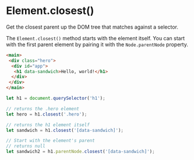 # Element.closest()

Get the closest parent up the DOM tree that matches against a selector.

The `Element.closest()` method starts with the element itself. You can start with the first parent element by pairing it with the `Node.parentNode` property.

```html
<main>
 <div class="hero">
  <div id="app">
   <h1 data-sandwich>Hello, world!</h1>
  </div>
 </div>
</main>
```

```js
let h1 = document.querySelector('h1');

// returns the .hero element
let hero = h1.closest('.hero');

// returns the h1 element itself
let sandwich = h1.closest('[data-sandwich]');

// Start with the element's parent
// returns null
let sandwich2 = h1.parentNode.closest('[data-sandwich]');
```
